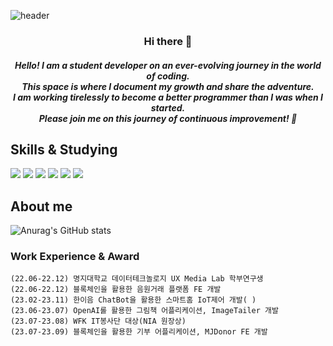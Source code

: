 ![header](https://capsule-render.vercel.app/api?type=waving&color=gradient&height=250&section=header&&text=JiHyeon%27s%20GitHub&fontSize=70&fontAlignY=34)

<div align="center">
  <h3> Hi there 👋 </h3>
  <h5>Hello! I am a student developer on an ever-evolving journey in the world of coding.</br>
    This space is where I document my growth and share the adventure. </br>
    I am working tirelessly to become a better programmer than I was when I started.</br>
    Please join me on this journey of continuous improvement! 🚀 </h5>
</div>

## Skills & Studying
<img src="https://img.shields.io/badge/Python-3776AB?style=for-the-badge&logo=Python&logoColor=white"> <img src="https://img.shields.io/badge/JavaScript-F7DF1E?style=for-the-badge&logo=JavaScript&logoColor=white">
<img src="https://img.shields.io/badge/Kotlin-7F52FF?style=for-the-badge&logo=Kotlin&logoColor=white">
<img src="https://img.shields.io/badge/SQLite-003B57?style=for-the-badge&logo=SQLite&logoColor=white"> <img src="https://img.shields.io/badge/Oracle-F80000?style=for-the-badge&logo=Unity&logoColor=white"> <img src="https://img.shields.io/badge/Unity-000000?style=for-the-badge&logo=Unity&logoColor=white">

## About me
![Anurag's GitHub stats](https://github-readme-stats.vercel.app/api?username=gus1043&show_icons=true&theme=radical)

### Work Experience & Award
```
(22.06-22.12) 명지대학교 데이터테크놀로지 UX Media Lab 학부연구생
(22.06-22.12) 블록체인을 활용한 음원거래 플랫폼 FE 개발 
(23.02-23.11) 한이음 ChatBot을 활용한 스마트홈 IoT제어 개발( )
(23.06-23.07) OpenAI롤 활용한 그림책 어플리케이션, ImageTailer 개발 
(23.07-23.08) WFK IT봉사단 대상(NIA 원장상)
(23.07-23.09) 블록체인을 활용한 기부 어플리케이션, MJDonor FE 개발
```
	
